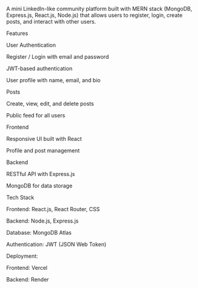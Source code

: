 A mini LinkedIn-like community platform built with MERN stack (MongoDB, Express.js, React.js, Node.js) that allows users to register, login, create posts, and interact with other users.

Features

User Authentication

Register / Login with email and password

JWT-based authentication

User profile with name, email, and bio

Posts

Create, view, edit, and delete posts

Public feed for all users

Frontend

Responsive UI built with React

Profile and post management

Backend

RESTful API with Express.js

MongoDB for data storage

Tech Stack

Frontend: React.js, React Router, CSS

Backend: Node.js, Express.js

Database: MongoDB Atlas

Authentication: JWT (JSON Web Token)

Deployment:

Frontend: Vercel

Backend: Render
